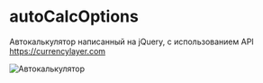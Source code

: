 # autoCalcOptions
Автокалькулятор написанный на jQuery, с использованием API https://currencylayer.com

![Автокалькулятор](http://magaz.sib0.ru/images/autoCalcOptions.jpg)
